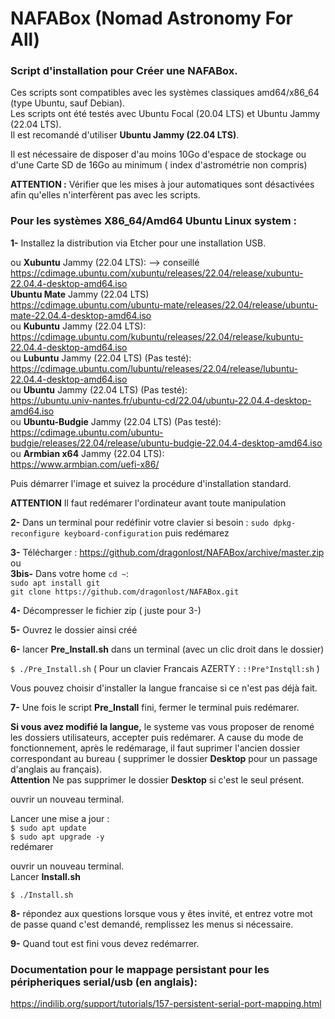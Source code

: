 # NAFABox (Nomad Astronomy For All)

### Script d'installation pour Créer une NAFABox.

Ces scripts sont compatibles avec les systèmes classiques amd64/x86_64 (type Ubuntu, sauf Debian).   
Les scripts ont été testés avec Ubuntu Focal (20.04 LTS) et Ubuntu Jammy (22.04 LTS).  
Il est recomandé d'utiliser **Ubuntu Jammy (22.04 LTS)**.

Il est nécessaire de disposer d'au moins 10Go d'espace de stockage ou d'une Carte SD de 16Go au minimum ( index d'astrométrie non compris)  

**ATTENTION :** Vérifier que les mises à jour automatiques sont désactivées afin qu'elles n'interfèrent pas avec les scripts.


### Pour les systèmes X86_64/Amd64 Ubuntu Linux system :

__1-__ Installez la distribution via Etcher pour une installation USB.
  
ou **Xubuntu** Jammy (22.04 LTS): --> conseillé   
https://cdimage.ubuntu.com/xubuntu/releases/22.04/release/xubuntu-22.04.4-desktop-amd64.iso   
**Ubuntu Mate** Jammy (22.04 LTS)    
https://cdimage.ubuntu.com/ubuntu-mate/releases/22.04/release/ubuntu-mate-22.04.4-desktop-amd64.iso    
ou **Kubuntu** Jammy (22.04 LTS):   
https://cdimage.ubuntu.com/kubuntu/releases/22.04/release/kubuntu-22.04.4-desktop-amd64.iso    
ou **Lubuntu** Jammy (22.04 LTS) (Pas testé):   
https://cdimage.ubuntu.com/lubuntu/releases/22.04/release/lubuntu-22.04.4-desktop-amd64.iso   
ou **Ubuntu** Jammy (22.04 LTS) (Pas testé):    
https://ubuntu.univ-nantes.fr/ubuntu-cd/22.04/ubuntu-22.04.4-desktop-amd64.iso   
ou **Ubuntu-Budgie** Jammy (22.04 LTS) (Pas testé):    
https://cdimage.ubuntu.com/ubuntu-budgie/releases/22.04/release/ubuntu-budgie-22.04.4-desktop-amd64.iso    
ou **Armbian x64** Jammy (22.04 LTS):   
https://www.armbian.com/uefi-x86/   


Puis démarrer l'image et suivez la procédure d'installation standard.


**ATTENTION** Il faut redémarer l'ordinateur avant toute manipulation     

__2-__ Dans un terminal pour redéfinir votre clavier si besoin : `sudo dpkg-reconfigure keyboard-configuration` puis redémarez   

__3-__ Télécharger :  https://github.com/dragonlost/NAFABox/archive/master.zip  
ou  
__3bis-__ Dans votre home `cd ~`:   
`sudo apt install git`   
`git clone https://github.com/dragonlost/NAFABox.git`

__4-__ Décompresser le fichier zip ( juste pour 3-)

__5-__ Ouvrez le dossier ainsi créé

__6-__ lancer **Pre_Install.sh** dans un terminal (avec un clic droit dans le dossier)

`$ ./Pre_Install.sh` 
( Pour un clavier Francais AZERTY : `:!Pre°Instqll:sh` ) 

Vous pouvez choisir d'installer la langue francaise si ce n'est pas déjà fait.

__7-__ Une fois le script __Pre_Install__ fini, fermer le terminal puis redémarer.

__Si vous avez modifié la langue,__ le systeme vas vous proposer de renomé les dossiers utilisateurs, accepter puis redémarer. A cause du mode de fonctionnement, après le redémarage, il faut suprimer l'ancien dossier correspondant au bureau ( supprimer le dossier __Desktop__ pour un passage d'anglais au français).    
__Attention__ Ne pas supprimer le dossier __Desktop__ si c'est le seul présent.

ouvrir un nouveau terminal.

Lancer une mise a jour :    
`$ sudo apt update`      
`$ sudo apt upgrade -y`    
redémarer

ouvrir un nouveau terminal.    
Lancer __Install.sh__

`$ ./Install.sh` 

__8-__ répondez aux questions lorsque vous y êtes invité, et entrez votre mot de passe quand c'est demandé, remplissez les menus si nécessaire.

__9-__ Quand tout est fini vous devez redémarrer.


### Documentation pour le mappage persistant pour les péripheriques serial/usb (en anglais):   
https://indilib.org/support/tutorials/157-persistent-serial-port-mapping.html
